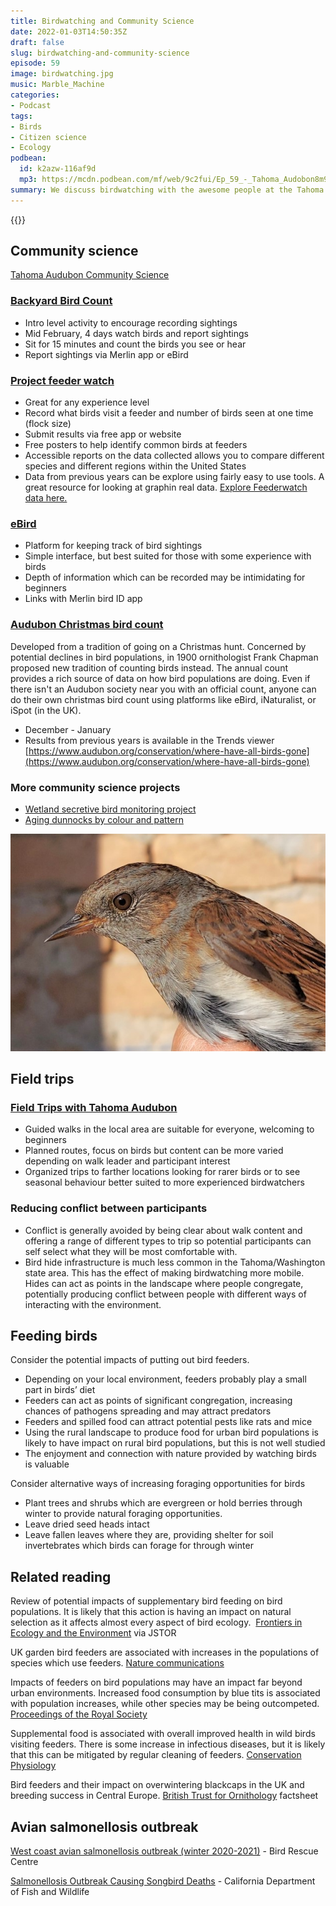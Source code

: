 ```yaml
---
title: Birdwatching and Community Science
date: 2022-01-03T14:50:35Z
draft: false
slug: birdwatching-and-community-science
episode: 59
image: birdwatching.jpg
music: Marble_Machine
categories:
- Podcast
tags:
- Birds
- Citizen science
- Ecology
podbean:
  id: k2azw-116af9d
  mp3: https://mcdn.podbean.com/mf/web/9c2fui/Ep_59_-_Tahoma_Audobon8m9ja.mp3
summary: We discuss birdwatching with the awesome people at the Tahoma Audubon Society.
---
```


{{<podcast-player>}}

## Community science

[Tahoma Audubon Community Science](https://www.tahomaaudubon.org/community-science)

### [Backyard Bird Count](https://www.birdcount.org/)

*   Intro level activity to encourage recording sightings
*   Mid February, 4 days watch birds and report sightings
*   Sit for 15 minutes and count the birds you see or hear
*   Report sightings via Merlin app or eBird

### [Project feeder watch](https://feederwatch.org/)

*   Great for any experience level
*   Record what birds visit a feeder and number of birds seen at one time (flock size)
*   Submit results via free app or website
*   Free posters to help identify common birds at feeders
*   Accessible reports on the data collected allows you to compare different species and different regions within the United States
*   Data from previous years can be explore using fairly easy to use tools. A great resource for looking at graphin real data. [Explore Feederwatch data here.](https://feederwatch.org/explore/)

### [eBird](https://ebird.org/)

*   Platform for keeping track of bird sightings
*   Simple interface, but best suited for those with some experience with birds
*   Depth of information which can be recorded may be intimidating for beginners
*   Links with Merlin bird ID app

### [Audubon Christmas bird count](https://www.audubon.org/conservation/science/christmas-bird-count)

Developed from a tradition of going on a Christmas hunt. Concerned by potential declines in bird populations, in 1900 ornithologist Frank Chapman proposed new tradition of counting birds instead. The annual count provides a rich source of data on how bird populations are doing. Even if there isn't an Audubon society near you with an official count, anyone can do their own christmas bird count using platforms like eBird, iNaturalist, or iSpot (in the UK). 

*   December - January
*   Results from previous years is available in the Trends viewer [https://www.audubon.org/conservation/where-have-all-birds-gone](https://www.audubon.org/conservation/where-have-all-birds-gone)

### More community science projects

*   [Wetland secretive bird monitoring project](https://www.pugetsoundbirds.org/1st-project)
*   [Aging dunnocks by colour and pattern](http://blascozumeta.com/wp-content/uploads/aragon-birds/passeriformes/324.dunnock-pmodularis.pdf)

![The age of a young dunnock can be estimated by looking at the colour of its iris.](dunnock.jpg)


## Field trips

### [Field Trips with Tahoma Audubon](https://www.tahomaaudubon.org/fieldtrips)

*   Guided walks in the local area are suitable for everyone, welcoming to beginners
*   Planned routes, focus on birds but content can be more varied depending on walk leader and participant interest
*   Organized trips to farther locations looking for rarer birds or to see seasonal behaviour better suited to more experienced birdwatchers

### Reducing conflict between participants

*   Conflict is generally avoided by being clear about walk content and offering a range of different types to trip so potential participants can self select what they will be most comfortable with.
*   Bird hide infrastructure is much less common in the Tahoma/Washington state area. This has the effect of making birdwatching more mobile. Hides can act as points in the landscape where people congregate, potentially producing conflict between people with different ways of interacting with the environment.

## Feeding birds

Consider the potential impacts of putting out bird feeders.

*   Depending on your local environment, feeders probably play a small part in birds’ diet
*   Feeders can act as points of significant congregation, increasing chances of pathogens spreading and may attract predators
*   Feeders and spilled food can attract potential pests like rats and mice
*   Using the rural landscape to produce food for urban bird populations is likely to have impact on rural bird populations, but this is not well studied
*   The enjoyment and connection with nature provided by watching birds is valuable

Consider alternative ways of increasing foraging opportunities for birds

*   Plant trees and shrubs which are evergreen or hold berries through winter to provide natural foraging opportunities.
*   Leave dried seed heads intact
*   Leave fallen leaves where they are, providing shelter for soil invertebrates which birds can forage for through winter

## Related reading

Review of potential impacts of supplementary bird feeding on bird populations. It is likely that this action is having an impact on natural selection as it affects almost every aspect of bird ecology.  [Frontiers in Ecology and the Environment](https://www.jstor.org/stable/20440990) via JSTOR

UK garden bird feeders are associated with increases in the populations of species which use feeders. [Nature communications](https://www.nature.com/articles/s41467-019-10111-5)

Impacts of feeders on bird populations may have an impact far beyond urban environments. Increased food consumption by blue tits is associated with population increases, while other species may be being outcompeted. [Proceedings of the Royal Society](https://royalsocietypublishing.org/doi/10.1098/rspb.2021.0480)

Supplemental food is associated with overall improved health in wild birds visiting feeders. There is some increase in infectious diseases, but it is likely that this can be mitigated by regular cleaning of feeders. [Conservation Physiology](https://www.ncbi.nlm.nih.gov/pmc/articles/PMC4778448/)

Bird feeders and their impact on overwintering blackcaps in the UK and breeding success in Central Europe. [British Trust for Ornithology](https://www.bto.org/sites/default/files/u23/images/about_gbw/garden_blackcap_survey/blackcap_factsheet_low_res.pdf) factsheet

## Avian salmonellosis outbreak

[West coast avian salmonellosis outbreak (winter 2020-2021)](https://birdrescuecenter.org/salmonellosis/) - Bird Rescue Centre

[Salmonellosis Outbreak Causing Songbird Deaths](https://cdfgnews.wordpress.com/2021/02/08/salmonellosis-outbreak-causing-songbird-deaths/) - California Department of Fish and Wildlife
